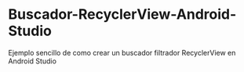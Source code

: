 # Buscador-RecyclerView-Android-Studio
Ejemplo sencillo de como crear un buscador filtrador RecyclerView en Android Studio
